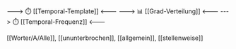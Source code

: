 ---> ⏱️ [[Temporal-Template]] <---
---> 📊 [[Grad-Verteilung]] <---
---> ⏱️ [[Temporal-Frequenz]] <---

[[Worter/A/Alle]], [[ununterbrochen]], [[allgemein]], [[stellenweise]]



